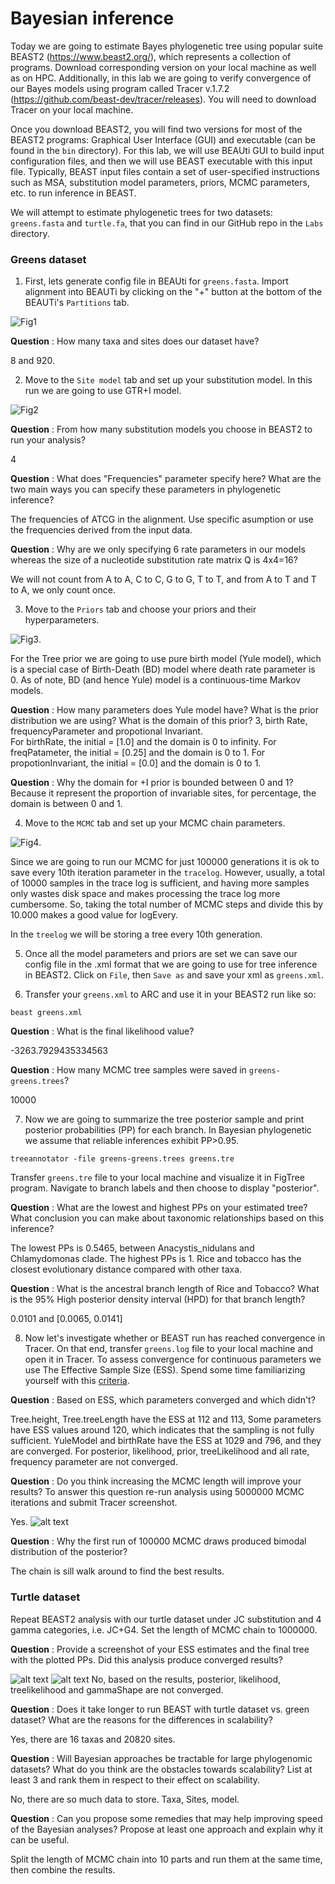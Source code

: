 # Bayesian inference

Today we are going to estimate Bayes phylogenetic tree using popular suite BEAST2 (https://www.beast2.org/), which represents a collection of programs. Download corresponding version on your local machine as well as on HPC. Additionally, in this lab we are going to verify convergence of our Bayes models using program called Tracer v.1.7.2 (https://github.com/beast-dev/tracer/releases). You will need to download Tracer on your local machine.     

Once you download BEAST2, you will find two versions for most of the BEAST2 programs: Graphical User Interface (GUI) and executable (can be found in the ```bin``` directory). For this lab, we will use BEAUti GUI to build input configuration files, and then we will use BEAST executable with this input file. Typically, BEAST input files contain a set of user-specified instructions such as MSA, substitution model parameters, priors, MCMC parameters, etc. to run inference in BEAST.

We will attempt to estimate phylogenetic trees for two datasets: ```greens.fasta``` and ```turtle.fa```, that you can find in our GitHub repo in the ```Labs``` directory.   

### Greens dataset

1) First, lets generate config file in BEAUti for  ```greens.fasta```. Import alignment into BEAUTi by clicking on the "+" button at the bottom of the BEAUTi's ```Partitions``` tab.  

![Fig1](https://github.com/antonysuv/compphylo/blob/main/Labs/figs/Fig1.png)

**Question** : How many taxa and sites does our dataset have?  

8 and 920.

2) Move to the ```Site model``` tab and set up your substitution model. In this run we are going to use GTR+I model.   

![Fig2](https://github.com/antonysuv/compphylo/blob/main/Labs/figs/Fig2.png)

**Question** : From how many substitution models you choose in BEAST2 to run your analysis?   

4

**Question** :  What does "Frequencies" parameter specify here? What are the two main ways you can specify these parameters in phylogenetic inference?     

The frequencies of ATCG in the alignment. Use specific asumption or use the frequencies derived from the input data.

**Question** : Why are we only specifying 6 rate parameters in our models whereas the size of a nucleotide substitution rate matrix Q is 4x4=16? 

We will not count from A to A, C to C, G to G, T to T, and from A to T and T to A, we only count once.

3) Move to the ```Priors``` tab and choose your priors and their hyperparameters.   
   
![Fig3](https://github.com/antonysuv/compphylo/blob/main/Labs/figs/Fig3.png). 

For the Tree prior we are going to use pure birth model (Yule model), which is a special case of Birth-Death (BD) model where death rate parameter is 0. As of note, BD (and hence Yule) model is a continuous-time Markov models.   

**Question** :  How many parameters does Yule model have? What is the prior distribution we are using? What is the domain of this prior? 
3, birth Rate, frequencyParameter and propotional Invariant.   
For birthRate, the initial = [1.0] and the domain is 0 to infinity.
For freqPatameter, the initial = [0.25] and the domain is 0 to 1.
For propotionInvariant, the initial = [0.0] and the domain is 0 to 1.

**Question** :  Why the domain for +I prior is bounded between 0 and 1?         
Because it represent the proportion of invariable sites, for percentage, the domain is between 0 and 1.

4) Move to the ```MCMC``` tab and set up your MCMC chain parameters. 
   
![Fig4](https://github.com/antonysuv/compphylo/blob/main/Labs/figs/Fig4.png). 

Since we are going to run our MCMC for just 100000 generations it is ok to save every 10th iteration parameter in the ```tracelog```. However, usually, a total of 10000 samples in the trace log is sufficient, and having more samples only wastes disk space and makes processing the trace log more cumbersome. So, taking the total number of MCMC steps and divide this by 10.000 makes a good value for logEvery.

In the ```treelog``` we will be storing a tree every 10th generation. 

5) Once all the model parameters and priors are set we can save our config file in the .xml format that we are going to use for tree inference in BEAST2. Click on ```File```, then ```Save as``` and save your xml as ```greens.xml```.  

6) Transfer your ```greens.xml``` to ARC and use it in your BEAST2 run like so: 
```shell
beast greens.xml
```

**Question** : What is the final likelihood value?

-3263.7929435334563

**Question** : How many MCMC tree samples were saved in ```greens-greens.trees```?   

10000

7) Now we are going to summarize the tree posterior sample and print posterior probabilities (PP) for each branch. In Bayesian phylogenetic we assume that reliable inferences exhibit PP>0.95.   
```shell
treeannotator -file greens-greens.trees greens.tre
```

Transfer ```greens.tre``` file to your local machine and visualize it in FigTree program. Navigate to branch labels and then choose to display "posterior". 

**Question** : What are the lowest and highest PPs on your estimated tree? What conclusion you can make about taxonomic relationships based on this inference? 

The lowest PPs is 0.5465, between Anacystis_nidulans and Chlamydomonas clade. The highest PPs is 1.
Rice and tobacco has the closest evolutionary distance compared with other taxa.

**Question** : What is the ancestral branch length of Rice and Tobacco?  What is the 95% High posterior density interval (HPD) for that branch length?   

0.0101 and [0.0065, 0.0141]

8) Now let's investigate whether or BEAST run has reached convergence in Tracer. On that end, transfer  ```greens.log``` file to your local machine and open it in Tracer. To assess convergence for continuous parameters we use The Effective Sample Size (ESS). Spend some time familiarizing yourself with this [criteria](https://revbayes.github.io/tutorials/convergence/).    

**Question** : Based on ESS, which parameters converged and which didn't?  

Tree.height, Tree.treeLength have the ESS at 112 and 113, Some parameters have ESS values around 120, which indicates that the sampling is not fully sufficient.
YuleModel and birthRate have the ESS at 1029 and 796, and they are converged. For posterior, likelihood, prior, treeLikelihood and all rate, frequency parameter are not converged.

**Question** : Do you think increasing the MCMC length will improve your results? To answer this question re-run analysis using 5000000 MCMC iterations and submit Tracer screenshot.

Yes.
![alt text](/fig/image.png)

**Question** : Why the first run of 100000 MCMC draws produced bimodal distribution of the posterior?  

The chain is sill walk around to find the best results.

### Turtle dataset

Repeat BEAST2 analysis with our turtle dataset under JC substitution and 4 gamma categories, i.e. JC+G4. Set the length of MCMC chain to 1000000.

**Question** : Provide a screenshot of your ESS estimates and the final tree with the plotted PPs. Did this analysis produce converged results?      

![alt text](/fig/image-3.png)
![alt text](/fig/image-4.png)
No, based on the results, posterior, likelihood, treelikelihood and gammaShape are not converged.

**Question** : Does it take longer to run BEAST with turtle dataset vs. green dataset? What are the reasons for the differences in scalability?     

Yes, there are 16 taxas and 20820 sites. 

**Question** : Will Bayesian approaches be tractable for large phylogenomic datasets? What do you think are the obstacles towards scalability? List at least 3 and rank them in respect to their effect on scalability.   

No, there are so much data to store. Taxa, Sites, model.

**Question** : Can you propose some remedies that may help improving speed of the Bayesian analyses? Propose at least one approach and explain why it can be useful.

Split the length of MCMC chain into 10 parts and run them at the same time, then combine the results.